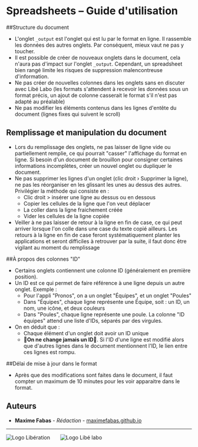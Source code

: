 # Spreadsheets – Guide d'utilisation

##Structure du document

- L'onglet `_output` est l'onglet qui est lu par le format en ligne. Il rassemble les données des autres onglets. Par conséquent, mieux vaut ne pas y toucher.
- Il est possible de créer de nouveaux onglets dans le document, cela n'aura pas d'impact sur l'onglet `_output`. Cependant, un spreadsheet bien rangé limite les risques de suppression malencontreuse d'information.
- Ne pas créer de nouvelles colonnes dans les onglets sans en discuter avec Libé Labo (les formats s'attendent à recevoir les données sous un format précis, un ajout de colonne casserait le format s'il n'est pas adapté au préalable)
- Ne pas modifier les éléments contenus dans les lignes d'entête du document (lignes fixes qui suivent le scroll)

## Remplissage et manipulation du document

- Lors du remplissage des onglets, ne pas laisser de ligne vide ou partiellement remplie, ce qui pourrait "casser" l'affichage du format en ligne. Si besoin d'un document de brouillon pour consigner certaines informations incomplètes, créer un nouvel onglet ou dupliquer le document.
- Ne pas supprimer les lignes d'un onglet (clic droit › Supprimer la ligne), ne pas les réorganiser en les glissant les unes au dessus des autres. Privilégier la méthode qui consiste en :
  - Clic droit > insérer une ligne au dessus ou en dessous
  - Copier les cellules de la ligne que l'on veut déplacer
  - La coller dans la ligne fraichement créée
  - Vider les cellules de la ligne copiée
- Veiller à ne pas laisser de retour à la ligne en fin de case, ce qui peut arriver lorsque l'on colle dans une case du texte copié ailleurs. Les retours à la ligne en fin de case feront systématiquement planter les applications et seront difficiles à retrouver par la suite, il faut donc être vigilant au moment du remplissage

##À propos des colonnes "ID"

- Certains onglets contiennent une colonne ID (généralement en première position).
- Un ID est ce qui permet de faire référence à une ligne depuis un autre onglet. Exemple :
  - Pour l'appli "Pronos", on a un onglet "Équipes", et un onglet "Poules"
  - Dans "Équipes", chaque ligne représente une Équipe, soit : un ID, un nom, une icône, et deux couleurs
  - Dans "Poules", chaque ligne représente une poule. La colonne "ID équipes" attend une liste d'IDs, séparés par des virgules.
- On en déduit que :
  - Chaque élément d'un onglet doit avoir un ID unique
  - 🚨**On ne change jamais un ID**🚨. Si l'ID d'une ligne est modifié alors que d'autres lignes dans le document mentionnent l'ID, le lien entre ces lignes est rompu.

##Délai de mise à jour dans le format

- Après que des modifications sont faites dans le document, il faut compter un maximum de 10 minutes pour les voir apparaitre dans le format.

## Auteurs

- **Maxime Fabas** - _Rédaction_ - [maximefabas.github.io](https://maximefabas.github.io)

___

![Logo Libération](https://www.liberation.fr/apps/static/assets/liberation-logo_raster_64.png)       ![Logo Libé labo](https://www.liberation.fr/apps/static/assets/libe-labo-logo_raster_64.png)

